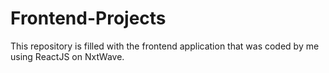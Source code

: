 # Frontend-Projects
This repository is filled with the frontend application that was coded by me using ReactJS on NxtWave.
